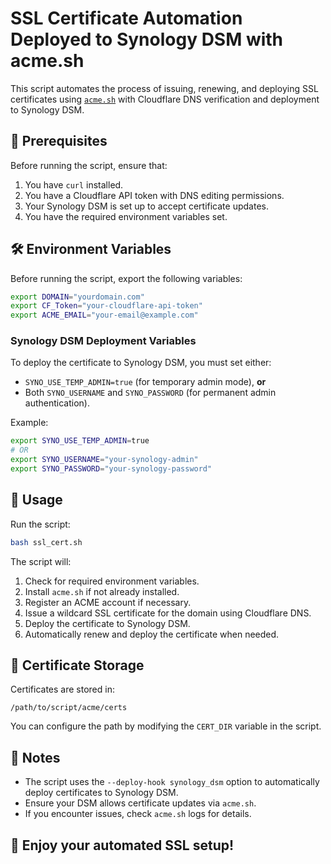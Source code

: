 # SSL Certificate Automation Deployed to Synology DSM with acme.sh

This script automates the process of issuing, renewing, and deploying SSL certificates using [`acme.sh`](https://github.com/acmesh-official/acme.sh) with Cloudflare DNS verification and deployment to Synology DSM.

## 📌 Prerequisites

Before running the script, ensure that:
1. You have `curl` installed.
2. You have a Cloudflare API token with DNS editing permissions.
3. Your Synology DSM is set up to accept certificate updates.
4. You have the required environment variables set.

## 🛠 Environment Variables

Before running the script, export the following variables:

```sh
export DOMAIN="yourdomain.com"
export CF_Token="your-cloudflare-api-token"
export ACME_EMAIL="your-email@example.com"
```

### Synology DSM Deployment Variables

To deploy the certificate to Synology DSM, you must set either:
- `SYNO_USE_TEMP_ADMIN=true` (for temporary admin mode), **or**
- Both `SYNO_USERNAME` and `SYNO_PASSWORD` (for permanent admin authentication).

Example:

```sh
export SYNO_USE_TEMP_ADMIN=true
# OR
export SYNO_USERNAME="your-synology-admin"
export SYNO_PASSWORD="your-synology-password"
```

## 🚀 Usage

Run the script:

```sh
bash ssl_cert.sh
```

The script will:
1. Check for required environment variables.
2. Install `acme.sh` if not already installed.
3. Register an ACME account if necessary.
4. Issue a wildcard SSL certificate for the domain using Cloudflare DNS.
5. Deploy the certificate to Synology DSM.
6. Automatically renew and deploy the certificate when needed.

## 📂 Certificate Storage

Certificates are stored in:

```
/path/to/script/acme/certs
```

You can configure the path by modifying the `CERT_DIR` variable in the script.

## 📝 Notes

- The script uses the `--deploy-hook synology_dsm` option to automatically deploy certificates to Synology DSM.
- Ensure your DSM allows certificate updates via `acme.sh`.
- If you encounter issues, check `acme.sh` logs for details.

## 🎉 Enjoy your automated SSL setup!